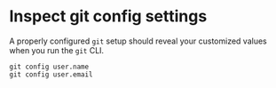 
# Inspect git config settings

A properly configured `git` setup should reveal your customized values when you run the `git` CLI.

```
git config user.name
git config user.email
```
